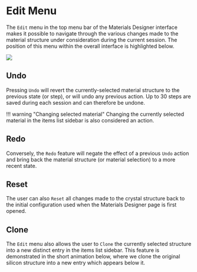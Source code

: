 # Edit Menu

The `Edit` menu in the top menu bar of the Materials Designer interface makes it possible to navigate through the various changes made to the material structure under consideration during the current session. The position of this menu within the overall interface is highlighted below.

<img src="/images/edit-menu.png"/>


## Undo

Pressing `Undo` <i class="zmdi zmdi-undo zmdi-hc-border"></i> will revert the currently-selected material structure to the previous state (or step), or will undo any previous action. Up to 30 steps are saved during each session and can therefore be undone.

<!-- TODO: remove the below when fixed -->

!!! warning "Changing selected material" 
    Changing the currently selected material in the items list sidebar is also considered an action.

## Redo 

Conversely, the `Redo` <i class="zmdi zmdi-redo zmdi-hc-border"></i> feature will negate the effect of a previous `Undo` action and bring back the material structure (or material selection) to a more recent state.

## Reset

The user can also `Reset` <i class="zmdi zmdi-close zmdi-hc-border"></i> all changes made to the crystal structure back to the initial configuration used when the Materials Designer page is first opened. 

## Clone

The `Edit` menu also allows the user to `Clone` <i class="zmdi zmdi-collection-image zmdi-hc-border"></i> the currently selected structure into a new distinct entry in the items list sidebar. This feature is demonstrated in the short animation below, where we clone the original silicon structure into a new entry which appears below it.

<img data-gifffer="/images/edit-clone.gif" />
